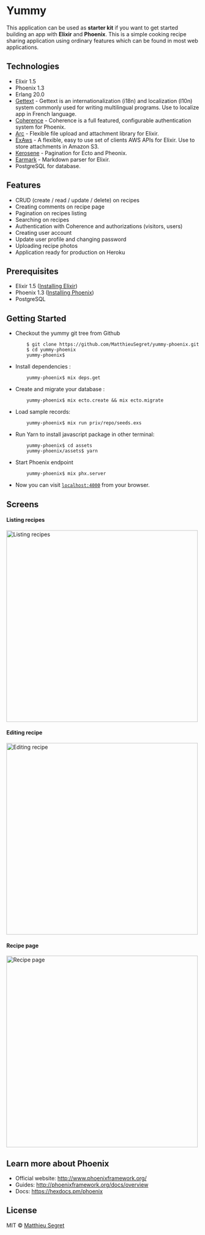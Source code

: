# Yummy

This application can be used as **starter kit** if you want to get started building an app with **Elixir** and **Phoenix**.
This is a simple cooking recipe sharing application using ordinary features which can be found in most web applications.

## Technologies

- Elixir 1.5
- Phoenix 1.3
- Erlang 20.0
- [Gettext](https://github.com/elixir-lang/gettext) - Gettext is an internationalization (i18n) and localization (l10n) system commonly used for writing multilingual programs. Use to localize app in French language.
- [Coherence](https://github.com/smpallen99/coherence) - Coherence is a full featured, configurable authentication system for Phoenix.
- [Arc](https://github.com/stavro/arc) - Flexible file upload and attachment library for Elixir.
- [ExAws](https://github.com/CargoSense/ex_aws) - A flexible, easy to use set of clients AWS APIs for Elixir. Use to store attachments in Amazon S3.
- [Kerosene](https://github.com/elixirdrops/kerosene) - Pagination for Ecto and Pheonix.
- [Earmark](https://github.com/pragdave/earmark) - Markdown parser for Elixir.
- PostgreSQL for database.

## Features

- CRUD (create / read / update / delete) on recipes
- Creating comments on recipe page
- Pagination on recipes listing
- Searching on recipes
- Authentication with Coherence and authorizations (visitors, users)
- Creating user account
- Update user profile and changing password
- Uploading recipe photos
- Application ready for production on Heroku

## Prerequisites

- Elixir 1.5 ([Installing Elixir](https://elixir-lang.org/install.html))
- Phoenix 1.3 ([Installing Phoenix](https://hexdocs.pm/phoenix/installation.html))
- PostgreSQL

## Getting Started

- Checkout the yummy git tree from Github

          $ git clone https://github.com/MatthieuSegret/yummy-phoenix.git
          $ cd yummy-phoenix
          yummy-phoenix$

- Install dependencies :

          yummy-phoenix$ mix deps.get

- Create and migrate your database :

          yummy-phoenix$ mix ecto.create && mix ecto.migrate

- Load sample records:

          yummy-phoenix$ mix run priv/repo/seeds.exs

- Run Yarn to install javascript package in other terminal:

          yummy-phoenix$ cd assets
          yummy-phoenix/assets$ yarn

- Start Phoenix endpoint

          yummy-phoenix$ mix phx.server

- Now you can visit [`localhost:4000`](http://localhost:4000) from your browser.

## Screens

#### Listing recipes
<img alt="Listing recipes" src="http://documents.matthieusegret.com/listing-recipes.png" width="500">

#### Editing recipe
<img alt="Editing recipe" src="http://documents.matthieusegret.com/editing-recipe.png" width="500">

#### Recipe page
<img alt="Recipe page" src="http://documents.matthieusegret.com/recipe-page.png" width="500">

## Learn more about Phoenix

- Official website: http://www.phoenixframework.org/
- Guides: http://phoenixframework.org/docs/overview
- Docs: https://hexdocs.pm/phoenix

## License

MIT © [Matthieu Segret](http://matthieusegret.com)